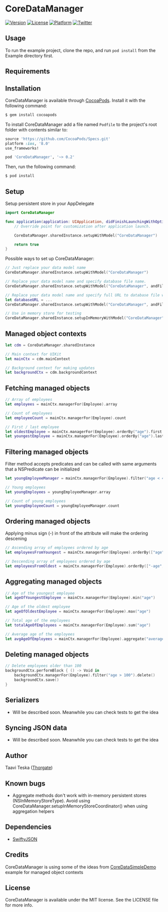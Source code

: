 # CoreDataManager

[![Version](https://img.shields.io/cocoapods/v/CoreDataManager.svg?style=flat)](http://cocoapods.org/pods/CoreDataManager)
[![License](https://img.shields.io/cocoapods/l/CoreDataManager.svg?style=flat)](http://cocoapods.org/pods/CoreDataManager)
[![Platform](https://img.shields.io/cocoapods/p/CoreDataManager.svg?style=flat)](http://cocoapods.org/pods/CoreDataManager)
[![Twitter](https://img.shields.io/badge/twitter-@TaaviTeska-blue.svg?style=flat)](https://twitter.com/TaaviTeska)

## Usage

To run the example project, clone the repo, and run `pod install` from the Example directory first.

## Requirements

## Installation

CoreDataManager is available through [CocoaPods](http://cocoapods.org). Install it with the following command:

```bash
$ gem install cocoapods
```

To install CoreDataManager add a file named `Podfile` to the project's root folder with contents similar to:

```ruby
source 'https://github.com/CocoaPods/Specs.git'
platform :ios, '8.0'
use_frameworks!

pod 'CoreDataManager', '~> 0.2'
```

Then, run the following command:

```bash
$ pod install
```

## Setup

Setup persistent store in your AppDelegate

```swift
import CoreDataManager
```

```swift
func application(application: UIApplication, didFinishLaunchingWithOptions launchOptions: [NSObject: AnyObject]?) -> Bool {
    // Override point for customization after application launch.

    CoreDataManager.sharedInstance.setupWithModel("CoreDataManager")

    return true
}
```

Possible ways to set up CoreDataManager:

```swift
// Just replace your data model name
CoreDataManager.sharedInstance.setupWithModel("CoreDataManager")

// Replace your data model name and specify database file name.
CoreDataManager.sharedInstance.setupWithModel("CoreDataManager", andFileName: "CoreDataManager.sqlite")

// Replace your data model name and specify full URL to database file when the database shouldn't be in the user's documents directory.
let databaseURL = ...
CoreDataManager.sharedInstance.setupWithModel("CoreDataManager", andFileURL: databaseURL)

// Use in memory store for testing
CoreDataManager.sharedInstance.setupInMemoryWithModel("CoreDataManager")
```

## Managed object contexts

```swift
let cdm = CoreDataManager.sharedInstance

// Main context for UIKit
let mainCtx = cdm.mainContext

// Background context for making updates
let backgroundCtx = cdm.backgroundContext
```

## Fetching managed objects

```swift
// Array of employees
let employees = mainCtx.managerFor(Employee).array

// Count of employees
let employeeCount = mainCtx.managerFor(Employee).count

// First / last employee
let oldestEmployee = mainCtx.managerFor(Employee).orderBy("age").first
let youngestEmployee = mainCtx.managerFor(Employee).orderBy("age").last
```

## Filtering managed objects

Filter method accepts predicates and can be called with same arguments that a NSPredicate can be initialized

```swift
let youngEmployeeManager = mainCtx.managerFor(Employee).filter("age < 40")

// Young employees
let youngEmployees = youngEmployeeManager.array

// Count of young employees
let youngEmployeeCount = youngEmployeeManager.count
```

## Ordering managed objects

Applying minus sign (-) in front of the attribute will make the ordering descening

```swift
// Ascending array of employees ordered by age
let employeesFromYoungest = mainCtx.managerFor(Employee).orderBy(["age", "name"]).array

// Descending array of employees ordered by age
let employeesFromOldest = mainCtx.managerFor(Employee).orderBy(["-age", "name"]).array
```

## Aggregating managed objects

```swift
// Age of the youngest employee
let ageOfYoungestEmployee = mainCtx.managerFor(Employee).min("age")

// Age of the oldest employee
let ageOfOldestEmployee = mainCtx.managerFor(Employee).max("age")

// Total age of the employees
let totalAgeOfEmployees = mainCtx.managerFor(Employee).sum("age")

// Average age of the employees
let avgAgeOfEmployees = mainCtx.managerFor(Employee).aggregate("average", forKeyPath: "age")
```

## Deleting managed objects

```swift
// Delete employees older than 100
backgroundCtx.performBlock { () -> Void in
    backgroundCtx.managerFor(Employee).filter("age > 100").delete()
    backgroundCtx.save()
}
```

## Serializers

- Will be described soon. Meanwhile you can check tests to get the idea

## Syncing JSON data

- Will be described soon. Meanwhile you can check tests to get the idea

## Author

Taavi Teska ([Thorgate](http://thorgate.eu/))

## Known bugs

- Aggregate methods don't work with in-memory persistent stores (NSInMemoryStoreType). Avoid using CoreDataManager.setupInMemoryStoreCoordinator() when using aggregation helpers

## Dependencies

- [SwiftyJSON](https://github.com/SwiftyJSON/SwiftyJSON)

## Credits

CoreDataManager is using some of the ideas from [CoreDataSimpleDemo](https://github.com/iascchen/SwiftCoreDataSimpleDemo) example for managed object contexts

## License

CoreDataManager is available under the MIT license. See the LICENSE file for more info.
